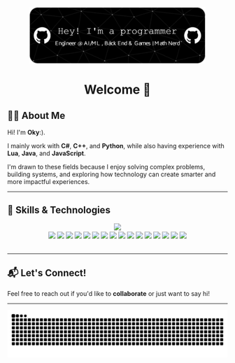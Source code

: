 <p align="center">
  <img src="img/github-header-image.png" alt="Banner" width="80%" />
</p>

<h1 align="center">Welcome 👋</h1>

## 👨‍💻 About Me

Hi! I'm **Oky**:).

I mainly work with **C#**, **C++**, and **Python**, while also having experience with **Lua**, **Java**, and **JavaScript**.

I'm drawn to these fields because I enjoy solving complex problems, building systems, and exploring how technology can create smarter and more impactful experiences.

---

## 🧠 Skills & Technologies

<div align="center">
  <img src="https://img.shields.io/badge/Frameworks%20%26%20Tools-grey?style=for-the-badge" />
</div>

<div align="center">
  <img src="https://img.shields.io/badge/Unity-000000?style=for-the-badge&logo=unity&logoColor=white" />
  <img src="https://img.shields.io/badge/Unreal%20Engine-313131?style=for-the-badge&logo=unrealengine&logoColor=white" />
  <img src="https://img.shields.io/badge/SFML-8CC445?style=for-the-badge&logo=sfml&logoColor=white" />
  <img src="https://img.shields.io/badge/OpenGL-5586A4?style=for-the-badge&logo=opengl&logoColor=white" />
  <img src="https://img.shields.io/badge/Node.js-339933?style=for-the-badge&logo=node-dot-js&logoColor=white" />
  <img src="https://img.shields.io/badge/Flask-000000?style=for-the-badge&logo=flask&logoColor=white" />
  <img src="https://img.shields.io/badge/.NET-512BD4?style=for-the-badge&logo=dotnet&logoColor=white" />
  <img src="https://img.shields.io/badge/TensorFlow-FF6F00?style=for-the-badge&logo=tensorflow&logoColor=white" />
  <img src="https://img.shields.io/badge/PyTorch-EE4C2C?style=for-the-badge&logo=pytorch&logoColor=white" />
  <img src="https://img.shields.io/badge/Keras-D00000?style=for-the-badge&logo=keras&logoColor=white" />
  <img src="https://img.shields.io/badge/OpenCV-5C3EE8?style=for-the-badge&logo=opencv&logoColor=white" />
  <img src="https://img.shields.io/badge/scikit_learn-F7931E?style=for-the-badge&logo=scikit-learn&logoColor=white" />
  <img src="https://img.shields.io/badge/NumPy-013243?style=for-the-badge&logo=numpy&logoColor=white" />
  <img src="https://img.shields.io/badge/pandas-150458?style=for-the-badge&logo=pandas&logoColor=white" />
  <img src="https://img.shields.io/badge/Matplotlib-005C6B?style=for-the-badge&logo=matplotlib&logoColor=white" />
  <img src="https://img.shields.io/badge/Seaborn-3E7BBF?style=for-the-badge&logo=seaborn&logoColor=white" />
</div>

<br/>

---

## 📬 Let's Connect!

Feel free to reach out if you'd like to **collaborate** or just want to say hi!

---

<img src="https://raw.githubusercontent.com/XLevi9/XLevi9/output/snake.svg" alt="Snake animation" />
